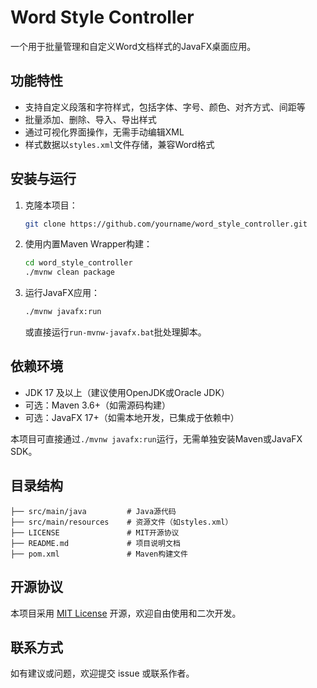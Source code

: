 # Word Style Controller

一个用于批量管理和自定义Word文档样式的JavaFX桌面应用。

## 功能特性
- 支持自定义段落和字符样式，包括字体、字号、颜色、对齐方式、间距等
- 批量添加、删除、导入、导出样式
- 通过可视化界面操作，无需手动编辑XML
- 样式数据以`styles.xml`文件存储，兼容Word格式

## 安装与运行
1. 克隆本项目：
   ```bash
   git clone https://github.com/yourname/word_style_controller.git
   ```
2. 使用内置Maven Wrapper构建：
   ```bash
   cd word_style_controller
   ./mvnw clean package
   ```
3. 运行JavaFX应用：
   ```bash
   ./mvnw javafx:run
   ```
   或直接运行`run-mvnw-javafx.bat`批处理脚本。

## 依赖环境
- JDK 17 及以上（建议使用OpenJDK或Oracle JDK）
- 可选：Maven 3.6+（如需源码构建）
- 可选：JavaFX 17+（如需本地开发，已集成于依赖中）

本项目可直接通过`./mvnw javafx:run`运行，无需单独安装Maven或JavaFX SDK。

## 目录结构
```
├── src/main/java         # Java源代码
├── src/main/resources    # 资源文件（如styles.xml）
├── LICENSE               # MIT开源协议
├── README.md             # 项目说明文档
├── pom.xml               # Maven构建文件
```

## 开源协议
本项目采用 [MIT License](./LICENSE) 开源，欢迎自由使用和二次开发。

## 联系方式
如有建议或问题，欢迎提交 issue 或联系作者。

